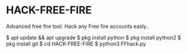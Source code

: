 # HACK-FREE-FIRE
Advanced free fire tool. Hack any Free fire accounts easly..


$ apt update && apt upgrade
$ pkg install python
$ pkg install python2
$ pkg install git
$ cd HACK-FREE-FIRE
$ python3 FFhack.py
